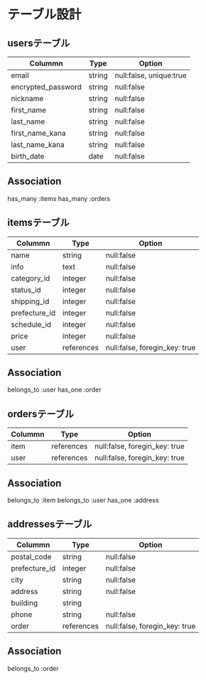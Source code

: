 # テーブル設計

## usersテーブル

| Colummn            | Type    | Option                   |
|--------------------|---------|--------------------------|
| email              | string  | null:false, unique:true  |
| encrypted_password | string  | null:false               |
| nickname           | string  | null:false               |
| first_name         | string  | null:false               |
| last_name          | string  | null:false               |
| first_name_kana    | string  | null:false               |
| last_name_kana     | string  | null:false               |
| birth_date         | date    | null:false               |

## Association
has_many :items
has_many :orders

## itemsテーブル

| Colummn       | Type       | Option                        |
|---------------|------------|-------------------------------|
| name          | string     | null:false                    |
| info          | text       | null:false                    |
| category_id   | integer    | null:false                    |
| status_id     | integer    | null:false                    |
| shipping_id   | integer    | null:false                    |
| prefecture_id | integer    | null:false                    |
| schedule_id   | integer    | null:false                    |
| price         | integer    | null:false                    |
| user          | references | null:false, foregin_key: true |

## Association
belongs_to :user
has_one :order


## ordersテーブル

| Colummn       | Type       | Option                        |
|---------------|------------|-------------------------------|
| item          | references | null:false, foregin_key: true |
| user          | references | null:false, foregin_key: true |

## Association
belongs_to :item
belongs_to :user
has_one :address

## addressesテーブル

| Colummn       | Type       | Option                        |
|---------------|------------|-------------------------------|
| postal_code   | string     | null:false                    |
| prefecture_id | integer    | null:false                    |
| city          | string     | null:false                    |
| address       | string     | null:false                    |
| building      | string     |                               |
| phone         | string     | null:false                    |
| order         | references | null:false, foregin_key: true |

## Association
belongs_to :order
